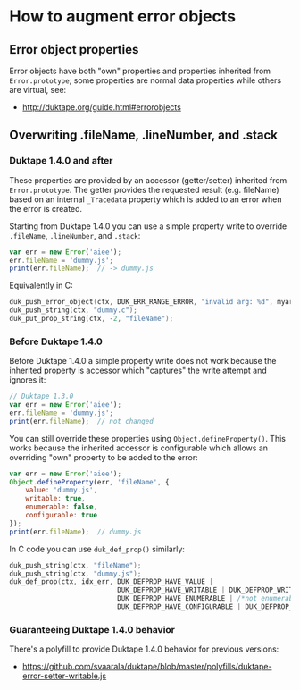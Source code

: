# How to augment error objects

## Error object properties

Error objects have both "own" properties and properties inherited from
`Error.prototype`; some properties are normal data properties while
others are virtual, see:

- <http://duktape.org/guide.html#errorobjects>

## Overwriting .fileName, .lineNumber, and .stack

### Duktape 1.4.0 and after

These properties are provided by an accessor (getter/setter) inherited from
`Error.prototype`.  The getter provides the requested result (e.g. fileName)
based on an internal `_Tracedata` property which is added to an error when
the error is created.

Starting from Duktape 1.4.0 you can use a simple property write to override
`.fileName`, `.lineNumber`, and `.stack`:

```js
var err = new Error('aiee');
err.fileName = 'dummy.js';
print(err.fileName);  // -> dummy.js
```

Equivalently in C:

```c
duk_push_error_object(ctx, DUK_ERR_RANGE_ERROR, "invalid arg: %d", myarg);
duk_push_string(ctx, "dummy.c");
duk_put_prop_string(ctx, -2, "fileName");
```

### Before Duktape 1.4.0

Before Duktape 1.4.0 a simple property write does not work because the
inherited property is accessor which "captures" the write attempt and
ignores it:


```js
// Duktape 1.3.0
var err = new Error('aiee');
err.fileName = 'dummy.js';
print(err.fileName);  // not changed
```

You can still override these properties using `Object.defineProperty()`.
This works because the inherited accessor is configurable which allows
an overriding "own" property to be added to the error:

```js
var err = new Error('aiee');
Object.defineProperty(err, 'fileName', {
    value: 'dummy.js',
    writable: true,
    enumerable: false,
    configurable: true
});
print(err.fileName);  // dummy.js
```

In C code you can use `duk_def_prop()` similarly:

```c
duk_push_string(ctx, "fileName");
duk_push_string(ctx, "dummy.js");
duk_def_prop(ctx, idx_err, DUK_DEFPROP_HAVE_VALUE |
                           DUK_DEFPROP_HAVE_WRITABLE | DUK_DEFPROP_WRITABLE |
                           DUK_DEFPROP_HAVE_ENUMERABLE | /*not enumerable */
                           DUK_DEFPROP_HAVE_CONFIGURABLE | DUK_DEFPROP_CONFIGURABLE);
```

### Guaranteeing Duktape 1.4.0 behavior

There's a polyfill to provide Duktape 1.4.0 behavior for previous versions:

* <https://github.com/svaarala/duktape/blob/master/polyfills/duktape-error-setter-writable.js>
